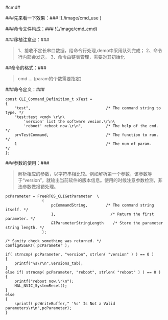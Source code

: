 #cmd#

###先来看一下效果：###
!(./image/cmd_use )

###命令文件构成：###
!(./image/cmd_cmd)

###移植注意点：###
> 1、接收不定长串口数据，给命令行处理,demo中采用队列完成；
> 2、命令行内部会发送，
> 3、命令由链表管理，需要对其初始化

##命令的格式：###
> cmd <param> <param> ... <param> (param的个数需要指定)

###命令定义：###
```
const CLI_Command_Definition_t xTest =
{
    "test",                                 /* The command string to type. */
    "test:test <cmd> \r\n\     
        'version' list the software vesion.\r\n\
        'reboot' reboot now.\r\n",          /* The help of the cmd.        */
    prvTestCommand,                         /* The function to run.        */
    1                                       /* The num of param.           */
};
```

###参数的使用：###
>解析相应的参数，以字符串相比较。例如解析第一个参数，该参数等于“version”，就输出当前软件的版本信息。使用的时候注意参数检测，非法参数做报错处理。
```
pcParameter = FreeRTOS_CLIGetParameter  \
                (
                    pcCommandString,        /* The command string itself. */
                    1,                        /* Return the first parameter. */
                    &lParameterStringLength    /* Store the parameter string length. */
                );
 
/* Sanity check something was returned. */
configASSERT( pcParameter );

if( strncmp( pcParameter, "version", strlen( "version" ) ) == 0 )
{
    printf("%s\r\n",versions_tab);
}
else if( strncmp( pcParameter, "reboot", strlen( "reboot" ) ) == 0 )
{
    printf("reboot now.\r\n");
    HAL_NVIC_SystemReset();
}
else
{
    sprintf( pcWriteBuffer," '%s' Is Not a Valid parameters\r\n",pcParameter);
}
```

